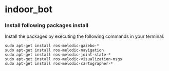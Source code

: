 # indoor_bot

### Install following packages install

Install the packages by executing the following commands in your terminal:

```
sudo apt-get install ros-melodic-gazebo-*
sudo apt-get install ros-melodic-navigation
sudo apt-get install ros-melodic-joint-state-*
sudo apt-get install ros-melodic-visualization-msgs
sudo apt-get install ros-melodic-cartographer-*
```
